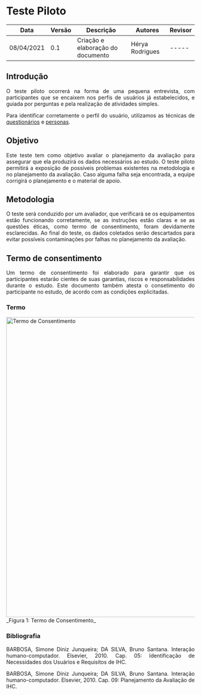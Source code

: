 # Teste Piloto

| Data       | Versão | Descrição                         | Autores      | Revisor |
| ---------- | ------ | --------------------------------- | ------------ | ------- |
| 08/04/2021 | 0.1    | Criação e elaboração do documento | Hérya Rodrigues | -----   |

## Introdução
<p align="justify">O teste piloto ocorrerá na forma de uma pequena entrevista, com participantes que se encaixem nos perfis de usuários já estabelecidos, e guiada por perguntas e pela realização de atividades simples.</p>

<p align="justify">Para identificar corretamente o perfil do usuário, utilizamos as técnicas de <a href="https://interacao-humano-computador.github.io/2020.2-cil2bsb/Analise_Requisitos/perfil_usuario/">questionários</a> e <a href="https://interacao-humano-computador.github.io/2020.2-cil2bsb/Analise_Requisitos/personas/">personas</a>. </p>

## Objetivo

<p align="justify">Este teste tem como objetivo avaliar o planejamento da avaliação para assegurar que ela produzirá os dados necessários ao estudo. 
O teste piloto permitirá a exposição de possíveis problemas existentes na metodologia e no planejamento da avaliação. Caso alguma falha seja encontrada, a equipe corrigirá o planejamento e o material de apoio.</p>

## Metodologia
<p align="justify">O teste será conduzido por um avaliador, que verificará se os equipamentos estão funcionando corretamente, se as instruções estão claras e se as questões éticas, como termo de consentimento, foram devidamente esclarecidas.
Ao final do teste, os dados coletados serão descartados para evitar possíveis contaminações por falhas no planejamento da avaliação.</p>

## Termo de consentimento
<p align="justify">Um termo de consentimento foi elaborado para garantir que os participantes estarão cientes de suas garantias, riscos e responsabilidades durante o estudo. Este documento também atesta o consetimento do participante no estudo, de acordo com as condições explicitadas.</p>

### Termo 

<img alt = "Termo de Consentimento" src="../images/termo-consentimento.png" width = "800"/>
_Figura 1: Termo de Consentimento_


### Bibliografia

<p align="justify">BARBOSA, Simone Diniz Junqueira; DA SILVA, Bruno Santana. Interação humano-computador. Elsevier, 2010. Cap. 05: Identificação de Necessidades dos Usuários e Requisitos de IHC. </p>
<p align="justify">BARBOSA, Simone Diniz Junqueira; DA SILVA, Bruno Santana. Interação humano-computador. Elsevier, 2010. Cap. 09: Planejamento da Avaliação de IHC. </p>